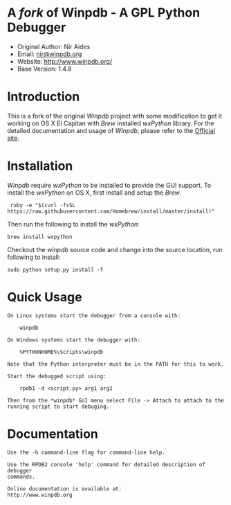 
# A *fork* of Winpdb - A GPL Python Debugger

* Original Author: Nir Aides
* Email:   nir@winpdb.org
* Website: http://www.winpdb.org/
* Base Version: 1.4.8



# Introduction
This is a fork of the original *Winpdb* project with some modification to get it working on OS X El Capitan with *Brew* installed *wxPython* library. For the detailed documentation and usage of *Winpdb*, please refer to the [Official site](http://winpdb.org/).
	
# Installation
*Winpdb* require *wxPython* to be installed to provide the GUI support. To install the *wxPython* on OS X, first install and setup the *Brew*. 

``` ruby -e "$(curl -fsSL https://raw.githubusercontent.com/Homebrew/install/master/install)"```

Then run the following to install the *wxPython*:

``` brew install wxpython ```

Checkout the *winpdb* source code and change into the source location, run following to install:

``` sudo python setup.py install -f ```

# Quick Usage

    On Linux systems start the debugger from a console with:

        winpdb

    On Windows systems start the debugger with:

        %PYTHONHOME%\Scripts\winpdb

    Note that the Python interpreter must be in the PATH for this to work.

    Start the debugged script using:

        rpdb1 -d <script.py> arg1 arg2

    Then from the *winpdb* GUI menu select File -> Attach to attach to the running script to start debuging.



# Documentation

    Use the -h command-line flag for command-line help.

    Use the RPDB2 console 'help' command for detailed description of debugger 
    commands.

    Online documentation is available at:
    http://www.winpdb.org

	

